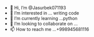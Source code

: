 - 👋 Hi, I’m @Jasurbek071193
- 👀 I’m interested in ... writing code
- 🌱 I’m currently learning ...python
- 💞️ I’m looking to collaborate on ...
- 📫 How to reach me ...+998945681116

<!---
Jasurbek071193/Jasurbek071193 is a ✨ special ✨ repository because its `README.md` (this file) appears on your GitHub profile.
You can click the Preview link to take a look at your changes.
--->

